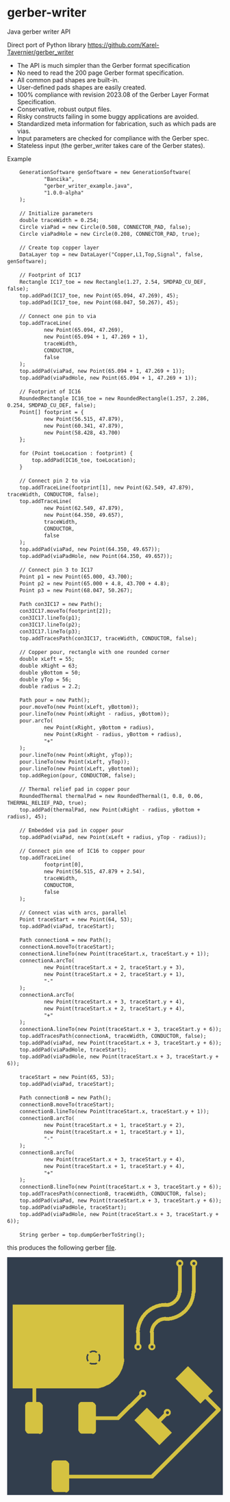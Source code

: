# gerber-writer
Java gerber writer API

Direct port of Python library https://github.com/Karel-Tavernier/gerber_writer

- The API is much simpler than the Gerber format specification
- No need to read the 200 page Gerber format specification.
- All common pad shapes are built-in.
- User-defined pads shapes are easily created.
- 100% compliance with revision 2023.08 of the Gerber Layer Format Specification.
- Conservative, robust output files.
- Risky constructs failing in some buggy applications are avoided.
- Standardized meta information for fabrication, such as which pads are vias.
- Input parameters are checked for compliance with the Gerber spec.
- Stateless input (the gerber_writer takes care of the Gerber states).

Example

        GenerationSoftware genSoftware = new GenerationSoftware(
                "Bancika",
                "gerber_writer_example.java",
                "1.0.0-alpha"
        );

        // Initialize parameters
        double traceWidth = 0.254;
        Circle viaPad = new Circle(0.508, CONNECTOR_PAD, false);
        Circle viaPadHole = new Circle(0.208, CONNECTOR_PAD, true);

        // Create top copper layer
        DataLayer top = new DataLayer("Copper,L1,Top,Signal", false, genSoftware);

        // Footprint of IC17
        Rectangle IC17_toe = new Rectangle(1.27, 2.54, SMDPAD_CU_DEF, false);
        top.addPad(IC17_toe, new Point(65.094, 47.269), 45);
        top.addPad(IC17_toe, new Point(68.047, 50.267), 45);

        // Connect one pin to via
        top.addTraceLine(
                new Point(65.094, 47.269),
                new Point(65.094 + 1, 47.269 + 1),
                traceWidth,
                CONDUCTOR,
                false
        );
        top.addPad(viaPad, new Point(65.094 + 1, 47.269 + 1));
        top.addPad(viaPadHole, new Point(65.094 + 1, 47.269 + 1));

        // Footprint of IC16
        RoundedRectangle IC16_toe = new RoundedRectangle(1.257, 2.286, 0.254, SMDPAD_CU_DEF, false);
        Point[] footprint = {
                new Point(56.515, 47.879),
                new Point(60.341, 47.879),
                new Point(58.428, 43.700)
        };

        for (Point toeLocation : footprint) {
            top.addPad(IC16_toe, toeLocation);
        }

        // Connect pin 2 to via
        top.addTraceLine(footprint[1], new Point(62.549, 47.879), traceWidth, CONDUCTOR, false);
        top.addTraceLine(
                new Point(62.549, 47.879),
                new Point(64.350, 49.657),
                traceWidth,
                CONDUCTOR,
                false
        );
        top.addPad(viaPad, new Point(64.350, 49.657));
        top.addPad(viaPadHole, new Point(64.350, 49.657));

        // Connect pin 3 to IC17
        Point p1 = new Point(65.000, 43.700);
        Point p2 = new Point(65.000 + 4.8, 43.700 + 4.8);
        Point p3 = new Point(68.047, 50.267);

        Path con3IC17 = new Path();
        con3IC17.moveTo(footprint[2]);
        con3IC17.lineTo(p1);
        con3IC17.lineTo(p2);
        con3IC17.lineTo(p3);
        top.addTracesPath(con3IC17, traceWidth, CONDUCTOR, false);

        // Copper pour, rectangle with one rounded corner
        double xLeft = 55;
        double xRight = 63;
        double yBottom = 50;
        double yTop = 56;
        double radius = 2.2;

        Path pour = new Path();
        pour.moveTo(new Point(xLeft, yBottom));
        pour.lineTo(new Point(xRight - radius, yBottom));
        pour.arcTo(
                new Point(xRight, yBottom + radius),
                new Point(xRight - radius, yBottom + radius),
                "+"
        );
        pour.lineTo(new Point(xRight, yTop));
        pour.lineTo(new Point(xLeft, yTop));
        pour.lineTo(new Point(xLeft, yBottom));
        top.addRegion(pour, CONDUCTOR, false);

        // Thermal relief pad in copper pour
        RoundedThermal thermalPad = new RoundedThermal(1, 0.8, 0.06, THERMAL_RELIEF_PAD, true);
        top.addPad(thermalPad, new Point(xRight - radius, yBottom + radius), 45);

        // Embedded via pad in copper pour
        top.addPad(viaPad, new Point(xLeft + radius, yTop - radius));

        // Connect pin one of IC16 to copper pour
        top.addTraceLine(
                footprint[0],
                new Point(56.515, 47.879 + 2.54),
                traceWidth,
                CONDUCTOR,
                false
        );

        // Connect vias with arcs, parallel
        Point traceStart = new Point(64, 53);
        top.addPad(viaPad, traceStart);

        Path connectionA = new Path();
        connectionA.moveTo(traceStart);
        connectionA.lineTo(new Point(traceStart.x, traceStart.y + 1));
        connectionA.arcTo(
                new Point(traceStart.x + 2, traceStart.y + 3),
                new Point(traceStart.x + 2, traceStart.y + 1),
                "-"
        );
        connectionA.arcTo(
                new Point(traceStart.x + 3, traceStart.y + 4),
                new Point(traceStart.x + 2, traceStart.y + 4),
                "+"
        );
        connectionA.lineTo(new Point(traceStart.x + 3, traceStart.y + 6));
        top.addTracesPath(connectionA, traceWidth, CONDUCTOR, false);
        top.addPad(viaPad, new Point(traceStart.x + 3, traceStart.y + 6));
        top.addPad(viaPadHole, traceStart);
        top.addPad(viaPadHole, new Point(traceStart.x + 3, traceStart.y + 6));

        traceStart = new Point(65, 53);
        top.addPad(viaPad, traceStart);

        Path connectionB = new Path();
        connectionB.moveTo(traceStart);
        connectionB.lineTo(new Point(traceStart.x, traceStart.y + 1));
        connectionB.arcTo(
                new Point(traceStart.x + 1, traceStart.y + 2),
                new Point(traceStart.x + 1, traceStart.y + 1),
                "-"
        );
        connectionB.arcTo(
                new Point(traceStart.x + 3, traceStart.y + 4),
                new Point(traceStart.x + 1, traceStart.y + 4),
                "+"
        );
        connectionB.lineTo(new Point(traceStart.x + 3, traceStart.y + 6));
        top.addTracesPath(connectionB, traceWidth, CONDUCTOR, false);
        top.addPad(viaPad, new Point(traceStart.x + 3, traceStart.y + 6));
        top.addPad(viaPadHole, traceStart);
        top.addPad(viaPadHole, new Point(traceStart.x + 3, traceStart.y + 6));

        String gerber = top.dumpGerberToString();

this produces the following gerber [file](https://github.com/bancika/gerber-writer/blob/922c2e61cf88d48e2b50e0d4de042358411aca93/gerber-writer-api/src/test/java/com/bancika/gerberwriter/test1.gbr).

![Gerber Example](https://github.com/bancika/gerber-writer/blob/922c2e61cf88d48e2b50e0d4de042358411aca93/gerber-writer-api/src/test/java/com/bancika/gerberwriter/test1.png?raw=true "Test1")
